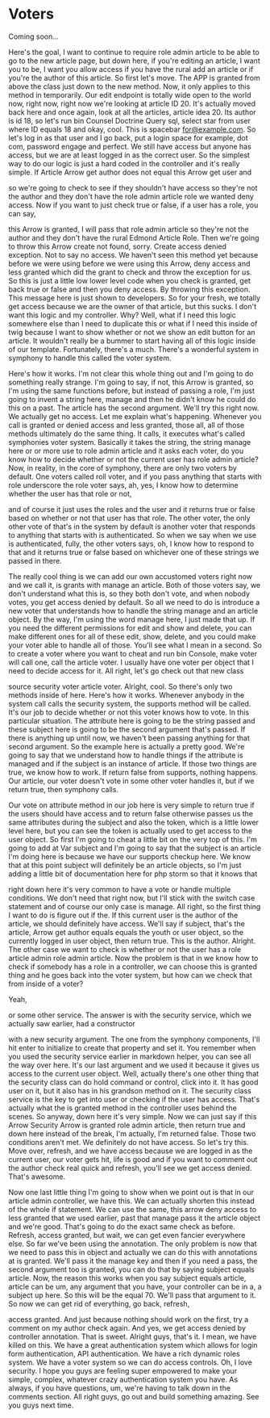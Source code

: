 # Voters

Coming soon...

Here's the goal, I want to continue to require role admin article to be able to go to the new article page, but down here, if you're editing an article, I want you to be, I want you allow access if you have the rural add an article or if you're the author of this article. So first let's move. The APP is granted from above the class just down to the new method. Now, it only applies to this method in temporarily. Our edit endpoint is totally wide open to the world now, right now, right now we're looking at article ID 20. It's actually moved back here and once again, look at all the articles, article idea 20. Its author is id 18, so let's run bin Counsel Doctrine Query sql, select star from user where ID equals 18 and okay, cool. This is spacebar for@example.com. So let's log in as that user and I go back, put a login space for example, dot com, password engage and perfect. We still have access but anyone has access, but we are at least logged in as the correct user. So the simplest way to do our logic is just a hard coded in the controller and it's really simple. If Article Arrow get author does not equal this Arrow get user and 

so we're going to check to see if they shouldn't have access so they're not the author and they don't have the role admin article role we wanted deny access. Now if you want to just check true or false, if a user has a role, you can say, 

this Arrow is granted, I will pass that role admin article so they're not the author and they don't have the rural Edmond Article Role. Then we're going to throw this Arrow create not found, sorry. Create access denied exception. Not to say no access. We haven't seen this method yet because before we were using before we were using this Arrow, deny access and less granted which did the grant to check and throw the exception for us. So this is just a little low lower level code when you check is granted, get back true or false and then you deny access. By throwing this exception. This message here is just shown to developers. So for your fresh, we totally get access because we are the owner of that article, but this sucks. I don't want this logic and my controller. Why? Well, what if I need this logic somewhere else than I need to duplicate this or what if I need this inside of twig because I want to show whether or not we show an edit button for an article. It wouldn't really be a bummer to start having all of this logic inside of our template. Fortunately, there's a much. There's a wonderful system in symphony to handle this called the voter system. 

Here's how it works. I'm not clear this whole thing out and I'm going to do something really strange. I'm going to say, if not, this Arrow is granted, so I'm using the same functions before, but instead of passing a role, I'm just going to invent a string here, manage and then he didn't know he could do this on a past. The article has the second argument. We'll try this right now. We actually get no access. Let me explain what's happening. Whenever you call is granted or denied access and less granted, those all, all of those methods ultimately do the same thing. It calls, it executes what's called symphonies voter system. Basically it takes the string, the string manage here or or more use to role admin article and it asks each voter, do you know how to decide whether or not the current user has role admin article? Now, in reality, in the core of symphony, there are only two voters by default. One voters called roll voter, and if you pass anything that starts with role underscore the role voter says, ah, yes, I know how to determine whether the user has that role or not, 

and of course it just uses the roles and the user and it returns true or false based on whether or not that user has that role. The other voter, the only other vote of that's in the system by default is another voter that responds to anything that starts with is authenticated. So when we say when we use is authenticated, fully, the other voters says, oh, I know how to respond to that and it returns true or false based on whichever one of these strings we passed in there. 

The really cool thing is we can add our own accustomed voters right now and we call it, is grants with manage an article. Both of those voters say, we don't understand what this is, so they both don't vote, and when nobody votes, you get access denied by default. So all we need to do is introduce a new voter that understands how to handle the string manage and an article object. By the way, I'm using the word manage here, I just made that up. If you need the different permissions for edit and show and delete, you can make different ones for all of these edit, show, delete, and you could make your voter able to handle all of those. You'll see what I mean in a second. So to create a voter where you want to cheat and run bin Console, make voter will call one, call the article voter. I usually have one voter per object that I need to decide access for it. All right, let's go check out that new class 

source security voter article voter. Alright, cool. So there's only two methods inside of here. Here's how it works. Whenever anybody in the system call calls the security system, the supports method will be called. It's our job to decide whether or not this voter knows how to vote. In this particular situation. The attribute here is going to be the string passed and these subject here is going to be the second argument that's passed. If there is anything up until now, we haven't been passing anything for that second argument. So the example here is actually a pretty good. We're going to say that we understand how to handle things if the attribute is managed and if the subject is an instance of article. If those two things are true, we know how to work. If return false from supports, nothing happens. Our article, our voter doesn't vote in some other voter handles it, but if we return true, then symphony calls. 

Our vote on attribute method in our job here is very simple to return true if the users should have access and to return false otherwise passes us the same attributes during the subject and also the token, which is a little lower level here, but you can see the token is actually used to get access to the user object. So first I'm going to cheat a little bit on the very top of this. I'm going to add at Var subject and I'm going to say that the subject is an article I'm doing here is because we have our supports checkup here. We know that at this point subject will definitely be an article objects, so I'm just adding a little bit of documentation here for php storm so that it knows that 

right down here it's very common to have a vote or handle multiple conditions. We don't need that right now, but I'll stick with the switch case statement and of course our only case is manage. All right, so the first thing I want to do is figure out if the. If this current user is the author of the article, we should definitely have access. We'll say if subject, that's the article, Arrow get author equals equals the youth or user object, so the currently logged in user object, then return true. This is the author. Alright. The other case we want to check is whether or not the user has a role article admin role admin article. Now the problem is that in we know how to check if somebody has a role in a controller, we can choose this is granted thing and he goes back into the voter system, but how can we check that from inside of a voter? 

Yeah, 

or some other service. The answer is with the security service, which we actually saw earlier, had a constructor 

with a new security argument. The one from the symphony components, I'll hit enter to initialize to create that property and set it. You remember when you used the security service earlier in markdown helper, you can see all the way over here. It's our last argument and we used it because it gives us access to the current user object. Well, actually there's one other thing that the security class can do hold command or control, click into it. It has good user on it, but it also has in his grandson method on it. The security class service is the key to get into user or checking if the user has access. That's actually what the is granted method in the controller uses behind the scenes. So anyway, down here it's very simple. Now we can just say if this Arrow Security Arrow is granted role admin article, then return true and down here instead of the break, I'm actually, I'm returned false. Those two conditions aren't met. We definitely do not have access. So let's try this. Move over, refresh, and we have access because we are logged in as the current user, our voter gets hit, life is good and if you want to comment out the author check real quick and refresh, you'll see we get access denied. That's awesome. 

Now one last little thing I'm going to show when we point out is that in our article admin controller, we have this. We can actually shorten this instead of the whole if statement. We can use the same, this arrow deny access to less granted that we used earlier, past that manage pass it the article object and we're good. That's going to do the exact same check as before. Refresh, access granted, but wait, we can get even fancier everywhere else. So far we've been using the annotation. The only problem is now that we need to pass this in object and actually we can do this with annotations at is granted. We'll pass it the manage key and then if you need a pass, the second argument too is granted, you can do that by saying subject equals article. Now, the reason this works when you say subject equals article, article can be um, any argument that you have, your controller can be in a, a subject up here. So this will be the equal 70. We'll pass that argument to it. So now we can get rid of everything, go back, refresh, 

access granted. And just because nothing should work on the first, try a comment on my author check again. And yes, we get access denied by controller annotation. That is sweet. Alright guys, that's it. I mean, we have killed on this. We have a great authentication system which allows for login form authentication, API authentication. We have a rich dynamic roles system. We have a voter system so we can do access controls. Oh, I love security. I hope you guys are feeling super empowered to make your simple, complex, whatever crazy authentication system you have. As always, if you have questions, um, we're having to talk down in the comments section. All right guys, go out and build something amazing. See you guys next time.